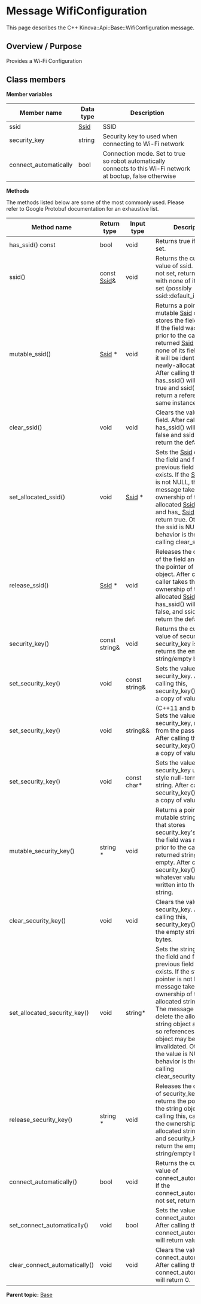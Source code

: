 # Message WifiConfiguration

This page describes the C++ Kinova::Api::Base::WifiConfiguration message.

## Overview / Purpose

Provides a Wi-Fi Configuration

## Class members

 **Member variables** 

|Member name|Data type|Description|
|-----------|---------|-----------|
|ssid| [Ssid](msg_Base_Ssid.md#)|SSID|
|security\_key|string|Security key to used when connecting to Wi-Fi network|
|connect\_automatically|bool|Connection mode. Set to true so robot automatically connects to this Wi-Fi network at bootup, false otherwise|

 **Methods** 

The methods listed below are some of the most commonly used. Please refer to Google Protobuf documentation for an exhaustive list.

|Method name|Return type|Input type|Description|
|-----------|-----------|----------|-----------|
|has\_ssid\(\) const|bool|void|Returns true if ssid is set.|
|ssid\(\)|const [Ssid](msg_Base_Ssid.md#)&|void|Returns the current value of ssid. If ssid is not set, returns a [Ssid](msg_Base_Ssid.md#) with none of its fields set \(possibly ssid::default\_instance\(\)\).|
|mutable\_ssid\(\)| [Ssid](msg_Base_Ssid.md#) \*|void|Returns a pointer to the mutable [Ssid](msg_Base_Ssid.md#) object that stores the field's value. If the field was not set prior to the call, then the returned [Ssid](msg_Base_Ssid.md#) will have none of its fields set \(i.e. it will be identical to a newly-allocated [Ssid](msg_Base_Ssid.md#)\). After calling this, has\_ssid\(\) will return true and ssid\(\) will return a reference to the same instance of [Ssid](msg_Base_Ssid.md#).|
|clear\_ssid\(\)|void|void|Clears the value of the field. After calling this, has\_ssid\(\) will return false and ssid\(\) will return the default value.|
|set\_allocated\_ssid\(\)|void| [Ssid](msg_Base_Ssid.md#) \*|Sets the [Ssid](msg_Base_Ssid.md#) object to the field and frees the previous field value if it exists. If the [Ssid](msg_Base_Ssid.md#) pointer is not NULL, the message takes ownership of the allocated [Ssid](msg_Base_Ssid.md#) object and has\_ [Ssid](msg_Base_Ssid.md#)\(\) will return true. Otherwise, if the ssid is NULL, the behavior is the same as calling clear\_ssid\(\).|
|release\_ssid\(\)| [Ssid](msg_Base_Ssid.md#) \*|void|Releases the ownership of the field and returns the pointer of the [Ssid](msg_Base_Ssid.md#) object. After calling this, caller takes the ownership of the allocated [Ssid](msg_Base_Ssid.md#) object, has\_ssid\(\) will return false, and ssid\(\) will return the default value.|
|security\_key\(\)|const string&|void|Returns the current value of security\_key. If security\_key is not set, returns the empty string/empty bytes.|
|set\_security\_key\(\)|void|const string&|Sets the value of security\_key. After calling this, security\_key\(\) will return a copy of value.|
|set\_security\_key\(\)|void|string&&|\(C++11 and beyond\): Sets the value of security\_key, moving from the passed string. After calling this, security\_key\(\) will return a copy of value.|
|set\_security\_key\(\)|void|const char\*|Sets the value of security\_key using a C-style null-terminated string. After calling this, security\_key\(\) will return a copy of value.|
|mutable\_security\_key\(\)|string \*|void|Returns a pointer to the mutable string object that stores security\_key's value. If the field was not set prior to the call, then the returned string will be empty. After calling this, security\_key\(\) will return whatever value is written into the given string.|
|clear\_security\_key\(\)|void|void|Clears the value of security\_key. After calling this, security\_key\(\) will return the empty string/empty bytes.|
|set\_allocated\_security\_key\(\)|void|string\*|Sets the string object to the field and frees the previous field value if it exists. If the string pointer is not NULL, the message takes ownership of the allocated string object. The message is free to delete the allocated string object at any time, so references to the object may be invalidated. Otherwise, if the value is NULL, the behavior is the same as calling clear\_security\_key\(\).|
|release\_security\_key\(\)|string \*|void|Releases the ownership of security\_key and returns the pointer of the string object. After calling this, caller takes the ownership of the allocated string object and security\_key\(\) will return the empty string/empty bytes.|
|connect\_automatically\(\)|bool|void|Returns the current value of connect\_automatically. If the connect\_automatically is not set, returns 0.|
|set\_connect\_automatically\(\)|void|bool|Sets the value of connect\_automatically. After calling this, connect\_automatically\(\) will return value.|
|clear\_connect\_automatically\(\)|void|void|Clears the value of connect\_automatically. After calling this, connect\_automatically\(\) will return 0.|

**Parent topic:** [Base](../references/summary_Base.md)

